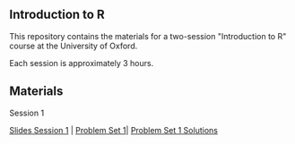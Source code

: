 ## Introduction to R

This repository contains the materials for a two-session "Introduction to R" course at the University of Oxford.

Each session is approximately 3 hours.

## Materials  

Session 1

[Slides Session 1](https://github.com/caseybreen/intro_r/blob/main/slides/intro_r_day1.pdf) \| [Problem Set 1](https://github.com/caseybreen/intro_r/blob/main/problem_sets/problem_set1.pdf)\| [Problem Set 1 Solutions](https://github.com/caseybreen/intro_r/blob/main/problem_sets/problem_set1_solutions.pdf)

